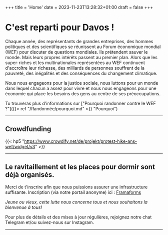 +++
title = 'Home'
date = 2023-11-23T13:28:32+01:00
draft = false
+++
# C'est reparti pour Davos !


Chaque année, des représentants de grandes entreprises, des hommes politiques et des scientifiques se réunissent au Forum économique mondial (WEF) pour discuter de questions mondiales. Ils prétendent sauver le monde. Mais leurs propres intérêts passent au premier plan. Alors que les super-riches et les multinationales représentées au WEF continuent d'accroître leur richesse, des milliards de personnes souffrent de la pauvreté, des inégalités et des conséquences du changement climatique. 


Nous nous engageons pour la justice sociale, nous luttons pour un monde dans lequel chacun a assez pour vivre et nous nous engageons pour une économie qui place les besoins des gens au centre de ses préoccupations.

Tu trouveras plus d'informations sur ["Pourquoi randonner contre le WEF ?"]({{< ref "/Randonnée/pourquoi.md" >}} "Pourquoi")

---

## Crowdfunding
{{< hp5 "https://www.crowdify.net/de/projekt/protest-hike-ans-wef/widget/v3" >}}

---


## Le ravitaillement et les places pour dormir sont déjà organisés. 



Merci de t'inscrire afin que nous puissions assurer une infrastructure suffisante. Inscription (via notre portail anonyme) ici : [Framaforms](https://framaforms.org/strike-wef-anmeldung-2024-strike-wef-registration-2024-1699460623)



*Jeune ou vieux, cette lutte nous concerne tous et nous souhaitons la bienvenue à tous!*


Pour plus de détails et des mises à jour régulières, rejoignez notre chat Telegram et/ou suivez-nous sur Instagram.

---
